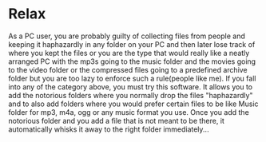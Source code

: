 Relax
======

As a PC user, you are probably guilty of collecting files from people and keeping it haphazardly in any folder on your PC and then later lose track of where you kept the files or you are the type that would really like a neatly arranged PC with the mp3s going to the music folder and the movies going to the video folder or the compressed files going to a predefined archive folder but you are too lazy to enforce such a rule(people like me).
If you fall into any of the category above, you must try this software. It allows you to add the notorious folders where you normally drop the files "haphazardly" and to also add folders where you would prefer certain files to be like Music folder for mp3, m4a, ogg or any music format you use. Once you add the notorious folder and you add a file that is not meant to be there, it automatically whisks it away to the right folder immediately...